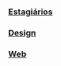 ### [Estagiários](/sys-config/estagiarios/home)

### [Design](/sys-config/design/home)

### [Web](/sys-config/web/home)
